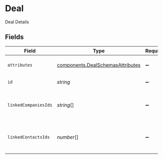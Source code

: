 # Deal

Deal Details


## Fields

| Field                                                                                | Type                                                                                 | Required                                                                             | Description                                                                          | Example                                                                              |
| ------------------------------------------------------------------------------------ | ------------------------------------------------------------------------------------ | ------------------------------------------------------------------------------------ | ------------------------------------------------------------------------------------ | ------------------------------------------------------------------------------------ |
| `attributes`                                                                         | [components.DealSchemasAttributes](../../models/components/dealschemasattributes.md) | :heavy_minus_sign:                                                                   | Deal attributes with values                                                          |                                                                                      |
| `id`                                                                                 | *string*                                                                             | :heavy_minus_sign:                                                                   | Unique deal id                                                                       | 629475917295261d9b1f4403                                                             |
| `linkedCompaniesIds`                                                                 | *string*[]                                                                           | :heavy_minus_sign:                                                                   | Companies ids for companies linked to this deal                                      | ["61a5ce58c5d4795761045990","61a5ce58c5d4795761045991","61a5ce58c5d4795761045992"]   |
| `linkedContactsIds`                                                                  | *number*[]                                                                           | :heavy_minus_sign:                                                                   | Contact ids for contacts linked to this deal                                         | [1,2,3]                                                                              |